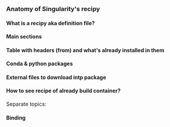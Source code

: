 ### Anatomy of Singularity's recipy

#### What is a recipy aka definition file?
#### Main sections
#### Table with headers (from) and what's already installed in them
#### Conda & python packages
#### External files to download intp package
#### How to see recipe of already build container?

Separate topics:
#### Binding
